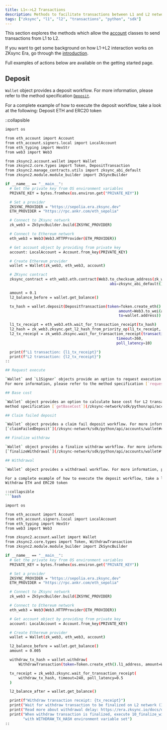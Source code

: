 ```yaml
---
title: L1<->L2 Transactions
description: Methods to facilitate transactions between L1 and L2 networks
tags: ["zksync", "l1", "l2", "transactions", "python", "sdk"]
---
```


This section explores the methods which allow the [account](/zksync-network/sdk/python/api/accounts/wallet)
classes to send transactions from L1 to L2.

If you want to get some background on how L1->L2 interaction works on ZKsync Era, go through the
[introduction](/zksync-protocol/zksync-era/transactions/l1_l2_communication).

Full examples of actions below are available on the getting started page.

## Deposit

`Wallet` object provides a deposit workflow. For more information, please refer to the
method specification [`Deposit`](/zksync-network/sdk/python/api/accounts/wallet#deposit).

For a complete example of how to execute the deposit workflow, take a look at the following:
Deposit ETH and ERC20 token

::collapsible

  ```bash
import os

from eth_account import Account
from eth_account.signers.local import LocalAccount
from eth_typing import HexStr
from web3 import Web3

from zksync2.account.wallet import Wallet
from zksync2.core.types import Token, DepositTransaction
from zksync2.manage_contracts.utils import zksync_abi_default
from zksync2.module.module_builder import ZkSyncBuilder

if __name__ == "__main__":
    # Get the private key from OS environment variables
    PRIVATE_KEY = bytes.fromhex(os.environ.get("PRIVATE_KEY"))

    # Set a provider
    ZKSYNC_PROVIDER = "https://sepolia.era.zksync.dev"
    ETH_PROVIDER = "https://rpc.ankr.com/eth_sepolia"

    # Connect to ZKsync network
    zk_web3 = ZkSyncBuilder.build(ZKSYNC_PROVIDER)

    # Connect to Ethereum network
    eth_web3 = Web3(Web3.HTTPProvider(ETH_PROVIDER))

    # Get account object by providing from private key
    account: LocalAccount = Account.from_key(PRIVATE_KEY)

    # Create Ethereum provider
    wallet = Wallet(zk_web3, eth_web3, account)

    # ZKsync contract
    zksync_contract = eth_web3.eth.contract(Web3.to_checksum_address(zk_web3.zksync.main_contract_address),
                                                 abi=zksync_abi_default())

    amount = 0.1
    l2_balance_before = wallet.get_balance()

    tx_hash = wallet.deposit(DepositTransaction(token=Token.create_eth().l1_address,
                                                     amount=Web3.to_wei(amount, "ether"),
                                                     to=wallet.address))

    l1_tx_receipt = eth_web3.eth.wait_for_transaction_receipt(tx_hash)
    l2_hash = zk_web3.zksync.get_l2_hash_from_priority_op(l1_tx_receipt, zksync_contract)
    l2_tx_receipt = zk_web3.zksync.wait_for_transaction_receipt(transaction_hash=l2_hash,
                                                    timeout=360,
                                                    poll_latency=10)

    print(f"L1 transaction: {l1_tx_receipt}")
    print(f"L2 transaction: {l2_tx_receipt}")
::

## Request execute

`Wallet` and `L1Signer` objects provide an option to request execution of L2 transaction from L1.
For more information, please refer to the method specification [`request_execute`](/zksync-network/sdk/python/api/accounts/wallet#requestexecute).

## Base cost

`Wallet` object provides an option to calculate base cost for L2 transaction. For more information, please refer to the
method specification [`getBaseCost`](/zksync-network/sdk/python/api/accounts/wallet#getbasecost).

## Claim failed deposit

`Wallet` object provides a claim fail deposit workflow. For more information, please refer to the method specification
[`claimFailedDeposit`](/zksync-network/sdk/python/api/accounts/wallet#claimfaileddeposit).

## Finalize withdraw

`Wallet` object provides a finalize withdraw workflow. For more information, please refer to the method specification
[`finalizeWithdrawal`](/zksync-network/sdk/python/api/accounts/wallet#finalizewithdrawal).

## Withdrawal

`Wallet` object provides a withdrawal workflow. For more information, please refer to the method specification [`Deposit`](/zksync-network/sdk/python/api/accounts/wallet#deposit).

For a complete example of how to execute the deposit workflow, take a look at the following:
Withdraw ETH and ERC20 token

::collapsible
  ```bash

import os

from eth_account import Account
from eth_account.signers.local import LocalAccount
from eth_typing import HexStr
from web3 import Web3

from zksync2.account.wallet import Wallet
from zksync2.core.types import Token, WithdrawTransaction
from zksync2.module.module_builder import ZkSyncBuilder

if __name__ == "__main__":
    # Get the private key from OS environment variables
    PRIVATE_KEY = bytes.fromhex(os.environ.get("PRIVATE_KEY"))

    # Set a provider
    ZKSYNC_PROVIDER = "https://sepolia.era.zksync.dev"
    ETH_PROVIDER = "https://rpc.ankr.com/eth_sepolia"

    # Connect to ZKsync network
    zk_web3 = ZkSyncBuilder.build(ZKSYNC_PROVIDER)

    # Connect to Ethereum network
    eth_web3 = Web3(Web3.HTTPProvider(ETH_PROVIDER))

    # Get account object by providing from private key
    account: LocalAccount = Account.from_key(PRIVATE_KEY)

    # Create Ethereum provider
    wallet = Wallet(zk_web3, eth_web3, account)

    l2_balance_before = wallet.get_balance()
    amount = 0.005

    withdraw_tx_hash = wallet.withdraw(
        WithdrawTransaction(token=Token.create_eth().l1_address, amount=Web3.to_wei(amount, "ether")))

    tx_receipt = zk_web3.zksync.wait_for_transaction_receipt(
        withdraw_tx_hash, timeout=240, poll_latency=0.5
    )

    l2_balance_after = wallet.get_balance()

    print(f"Withdraw transaction receipt: {tx_receipt}")
    print("Wait for withdraw transaction to be finalized on L2 network (11-24 hours)")
    print("Read more about withdrawal delay: https://era.zksync.io/docs/dev/troubleshooting/withdrawal-delay.html")
    print("When withdraw transaction is finalized, execute 10_finalize_withdrawal.py script  "
          "with WITHDRAW_TX_HASH environment variable set")
::
